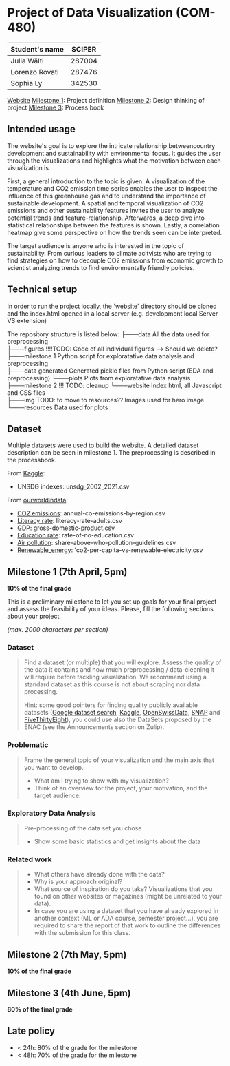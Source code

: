 # Project of Data Visualization (COM-480) 

| Student's name | SCIPER |
| -------------- | ------ |
| Julia Wälti | 287004 |
| Lorenzo Rovati| 287476 |
|Sophia Ly | 342530|

[Website](https://com-480-data-visualization.github.io/project-2023-unsdg_viz/website/index.html) 
[Milestone 1](https://github.com/com-480-data-visualization/project-2023-unsdg_viz/blob/master/milestone1/UNSDG_viz_M1.pdf): Project definition 
[Milestone 2](https://github.com/com-480-data-visualization/project-2023-unsdg_viz/blob/master/milestone2/UNSDG_viz-M2.pdf): Design thinking of project
[Milestone 3](#milestone-3): Process book 

## Intended usage 
The website's goal is to explore the intricate relationship betweencountry development and sustainability with environmental focus. It guides the user through the visualizations and highlights what the motivation between each visualization is. 

First, a general introduction to the topic is given. A visualization of the temperature and CO2 emission time series enables the user to inspect the influence of this greenhouse gas and to understand the importance of sustainable development. 
A spatial and temporal visualization of CO2 emissions and other sustainability features invites the user to analyze potential trends and feature-relationship. 
Afterwards, a deep dive into statistical relationships between the features is shown. Lastly, a correlation heatmap give some perspective on how the trends seen can be interpreted.  

The target audience is anyone who is interested in the topic of sustainability. From curious leaders to climate acitvists who are trying to find strategies on how to decouple CO2 emissions from economic growth to scientist analyzing trends to find environmentally friendly policies.

## Technical setup 
In order to run the project locally, the 'website' directory should be cloned and the index.html opened in a local server (e.g. development local Server VS extension)

The repository structure is listed below:
├───data                  All the data used for preprocessing <br>
├───figures               !!!!TODO: Code of all individual figures --> Should we delete?<br>
├───milestone 1           Python script for exploratative data analysis and preprocessing <br>
    ├───data generated    Generated pickle files from Python script (EDA and preprocessing)
    └───plots             Plots from exploratative data analysis
├───milestone 2           !!! TODO: cleanup
└───website               Index html, all Javascript and CSS files     
     ├───img              TODO: to move to resources?? Images used for hero image 
     └───resources        Data used for plots

## Dataset
Multiple datasets were used to build the website. A detailed dataset description can be seen in milestone 1. The preprocessing is described in the processbook.

From [Kaggle](https://www.kaggle.com/datasets/vittoriogiatti/unsdg-united-nations-sustainable-development-group): 
- UNSDG indexes: unsdg_2002_2021.csv

From [ourworldindata](https://ourworldindata.org/):
- [CO2 emissions](https://ourworldindata.org/grapher/co-emissions-per-capita?tab=table): annual-co-emissions-by-region.csv
- [Literacy rate](https://ourworldindata.org/grapher/gross-domestic-product?tab=table): literacy-rate-adults.csv
- [GDP](https://ourworldindata.org/grapher/gross-domestic-product?tab=table): gross-domestic-product.csv
- [Education rate](https://ourworldindata.org/grapher/projections-of-the-rate-of-no-education-based-on-current-global-education-trends-1970-2050?tab=table): rate-of-no-education.csv
- [Air pollution](https://ourworldindata.org/grapher/share-above-who-pollution-guidelines?tab=table): share-above-who-pollution-guidelines.csv
- [Renewable_energy](https://ourworldindata.org/grapher/co2-per-capita-vs-renewable-electricity?tab=table): 'co2-per-capita-vs-renewable-electricity.csv


## Milestone 1 (7th April, 5pm)

**10% of the final grade**

This is a preliminary milestone to let you set up goals for your final project and assess the feasibility of your ideas.
Please, fill the following sections about your project.

*(max. 2000 characters per section)*

### Dataset

> Find a dataset (or multiple) that you will explore. Assess the quality of the data it contains and how much preprocessing / data-cleaning it will require before tackling visualization. We recommend using a standard dataset as this course is not about scraping nor data processing.
>
> Hint: some good pointers for finding quality publicly available datasets ([Google dataset search](https://datasetsearch.research.google.com/), [Kaggle](https://www.kaggle.com/datasets), [OpenSwissData](https://opendata.swiss/en/), [SNAP](https://snap.stanford.edu/data/) and [FiveThirtyEight](https://data.fivethirtyeight.com/)), you could use also the DataSets proposed by the ENAC (see the Announcements section on Zulip).

### Problematic

> Frame the general topic of your visualization and the main axis that you want to develop.
> - What am I trying to show with my visualization?
> - Think of an overview for the project, your motivation, and the target audience.

### Exploratory Data Analysis

> Pre-processing of the data set you chose
> - Show some basic statistics and get insights about the data

### Related work


> - What others have already done with the data?
> - Why is your approach original?
> - What source of inspiration do you take? Visualizations that you found on other websites or magazines (might be unrelated to your data).
> - In case you are using a dataset that you have already explored in another context (ML or ADA course, semester project...), you are required to share the report of that work to outline the differences with the submission for this class.

## Milestone 2 (7th May, 5pm)

**10% of the final grade**


## Milestone 3 (4th June, 5pm)

**80% of the final grade**


## Late policy

- < 24h: 80% of the grade for the milestone
- < 48h: 70% of the grade for the milestone

